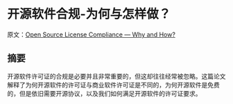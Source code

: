 # 开源软件合规-为何与怎样做？ 
原文：[Open Source License Compliance — Why and How?](https://ieeexplore.ieee.org/document/8780404)

## 摘要
开源软件许可证的合规是必要并且非常重要的，但这却往往经常被忽略。这篇论文解释了为何开源软件的许可证与商业软件许可证是不同的，为何开源软件是免费的，但是依旧需要开源协议，以及我们如何满足开源软件的许可证要求。





